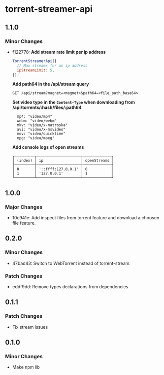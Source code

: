 # torrent-streamer-api

## 1.1.0

### Minor Changes

- f122778: **Add stream rate limit per ip address**

  ```javascript
  TorrentStreamerApi({
    // Max streams for an ip address
    ipStreamLimit: 5,
  });
  ```

  **Add path64 in the /api/stream query**

  ```
  GET /api/stream?magnet=<magnet>&path64=<file_path_base64>
  ```

  **Set video type in the `Content-Type` when downloading from /api/torrents/:hash/files/:path64**

  ```
    mp4: "video/mp4"
    webm: "video/webm"
    mkv: "video/x-matroska"
    avi: "video/x-msvideo"
    mov: "video/quicktime"
    mpg: "video/mpeg"
  ```

  **Add console logs of open streams**

  ```
  ┌─────────┬────────────────────┬─────────────┐
  │ (index) │ ip                 │ openStreams │
  ├─────────┼────────────────────┼─────────────┤
  │ 0       │ '::ffff:127.0.0.1' │ 0           │
  │ 1       │ '127.0.0.1'        │ 1           │
  └─────────┴────────────────────┴─────────────┘
  ```

## 1.0.0

### Major Changes

- 10c941e: Add inspect files from torrent feature and download a choosen file feature.

## 0.2.0

### Minor Changes

- 47bad43: Switch to WebTorrent instead of torrent-stream.

### Patch Changes

- eddf9dd: Remove types declarations from dependencies

## 0.1.1

### Patch Changes

- Fix stream issues

## 0.1.0

### Minor Changes

- Make npm lib
